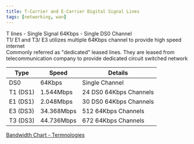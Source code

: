 ```yaml
---
title: T-Carrier and E-Carrier Digital Signal Lines
tags: [networking, wan]
---
```


T lines - Single Signal 64Kbps - Single DS0 Channel  
T1/ E1 and T3/ E3 utilizes multiple 64Kbps channel to provide high speed internet  
Commonly referred as "dedicated" leased lines. They are leased from telecommunication company to provide dedicated circuit switched network

| Type     | Speed      | Details                |
| -------- | ---------- | ---------------------- |
| DS0      | 64Kbps     | Single Channel         |
| T1 (DS1) | 1.544Mbps  | 24 DS0 64Kbps Channels |
| E1 (DS1) | 2.048Mbps  | 30 DS0 64Kbps Channels |
| E3 (DS3) | 34.368Mbps | 512 64Kbps Channels    |
| T3 (DS3) | 44.736Mbps | 672 64Kbps Channels    |

[Bandwidth Chart - Termnologies](https://sites.google.com/site/termnologies/bandwidth-chart)